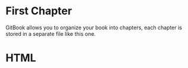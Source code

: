 # First Chapter

GitBook allows you to organize your book into chapters, each chapter is stored in a separate file like this one.

# HTML

